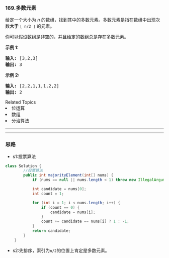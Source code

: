 ### 169.多数元素
<p>给定一个大小为 <em>n </em>的数组，找到其中的多数元素。多数元素是指在数组中出现次数<strong>大于</strong>&nbsp;<code>&lfloor; n/2 &rfloor;</code>&nbsp;的元素。</p>

<p>你可以假设数组是非空的，并且给定的数组总是存在多数元素。</p>

<p><strong>示例&nbsp;1:</strong></p>

<pre><strong>输入:</strong> [3,2,3]
<strong>输出:</strong> 3</pre>

<p><strong>示例&nbsp;2:</strong></p>

<pre><strong>输入:</strong> [2,2,1,1,1,2,2]
<strong>输出:</strong> 2
</pre>
<div><div>Related Topics</div><div><li>位运算</li><li>数组</li><li>分治算法</li></div></div>



---
---


### 思路
- s1:投票算法
``` java
class Solution {
        //投票算法
        public int majorityElement(int[] nums) {
            if (nums == null || nums.length < 1) throw new IllegalArgumentException();

            int candidate = nums[0];
            int count = 1;

            for (int i = 1; i < nums.length; i++) {
                if (count == 0) {
                    candidate = nums[i];
                }
                count += candidate == nums[i] ? 1 : -1;
            }
            return candidate;
        }
    }
```
- s2:先排序，索引为`n/2`的位置上肯定是多数元素。